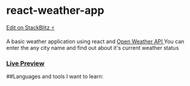 # react-weather-app

[Edit on StackBlitz ⚡️](https://stackblitz.com/edit/react-uojp61)

A basic weather application using react and [ Open Weather API ](https://openweathermap.org/)
You can enter the any city name and find out about it's current weather status

### [Live Preview](https://react-weather-app-olive.vercel.app/)

##Languages and tools I want to learn:
